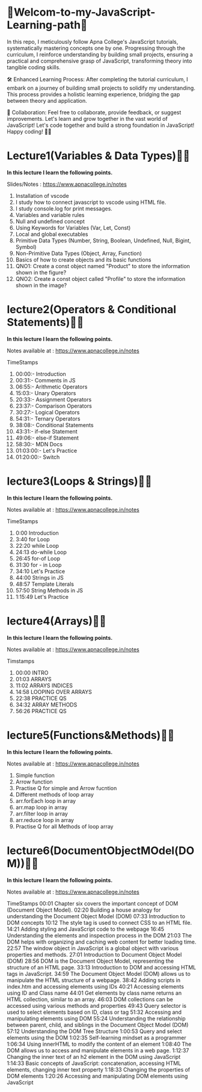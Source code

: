 # 🚀Welcom-to-my-JavaScript-Learning-path🚀
In this repo, I meticulously follow Apna College's JavaScript tutorials, systematically mastering concepts one by one. Progressing through the curriculum, I reinforce understanding by building small projects, ensuring a practical and comprehensive grasp of JavaScript, transforming theory into tangible coding skills.

🛠️ Enhanced Learning Process:
After completing the tutorial curriculum, I embark on a journey of building small projects to solidify my understanding. This process provides a holistic learning experience, bridging the gap between theory and application.

🤝 Collaboration:
Feel free to collaborate, provide feedback, or suggest improvements. Let's learn and grow together in the vast world of JavaScript!
Let's code together and build a strong foundation in JavaScript! Happy coding! 🚀✨

# Lecture1(Variables & Data Types)🚀✨
<strong>In this lecture I learn the following points.</strong>

Slides/Notes : https://www.apnacollege.in/notes
1. Installation of vscode
2. I study how to connect javascript to vscode using HTML file.
3. I study console.log for print messages.
4. Variables and variable rules
5. Null and undefined concept
6. Using Keywords for Variables (Var, Let, Const)
7. Local and global executables
8. Primitive Data Types (Number, String, Boolean, Undefined, Null, Bigint, Symbol)
9. Non-Primitive Data Types (Object, Array, Function)
10. Basics of how to create objects and its basic functions
11. QNO1: Create a const object named "Product" to store the information shown in the figure?
12. QNO2: Create a const object called "Profile" to store the information shown in the image?

# lecture2(Operators & Conditional Statements)🚀✨
<strong>In this lecture I learn the following points.</strong>

Notes available at :  https://www.apnacollege.in/notes

TimeStamps
1. 00:00:- Introduction
2. 00:31:- Comments in JS
3. 06:55:- Arithmetic Operators
4. 15:03:- Unary Operators
5. 20:33:- Assignment Operators
6. 23:37:- Comparison Operators
7. 30:27:- Logical Operators
8. 54:31:- Ternary Operators
9. 38:08:- Conditional Statements 
10. 43:31:- if-else Statement
11. 49:06:- else-if Statement
12. 58:30:- MDN Docs
13. 01:03:00:- Let's Practice
14. 01:20:00:- Switch


# lecture3(Loops & Strings)🚀✨
<strong>In this lecture I learn the following points.</strong>

Notes available at :  https://www.apnacollege.in/notes

TimeStamps
1. 0:00 Introduction
2. 3:40 for Loop
3. 22:20 while Loop
4. 24:13 do-while Loop
5. 26:45 for-of Loop
6. 31:30 for - in Loop
7. 34:10 Let's Practice 
8. 44:00 Strings in JS
9. 48:57 Template Literals 
10. 57:50 String Methods in JS
11. 1:15:49 Let's Practice



# lecture4(Arrays)🚀✨
<strong>In this lecture I learn the following points.</strong>

Notes available at :  https://www.apnacollege.in/notes

Timstamps
1. 00:00 INTRO
2. 01:03 ARRAYS
3. 11:02 ARRAYS INDICES
4. 14:58 LOOPING OVER ARRAYS
5. 22:38 PRACTICE QS
6. 34:32 ARRAY METHODS 
7. 56:26 PRACTICE QS



# lecture5(Functions&Methods)🚀✨
<strong>In this lecture I learn the following points.</strong>

 Notes available at :  https://www.apnacollege.in/notes
 1. Simple function 
 2. Arrow function
 3. Practise Q for simple and Arrow fucntion
 3. Different methods of loop array
 4. arr.forEach loop in array
 5. arr.map loop in array
 6. arr.filter loop in array
 7. arr.reduce loop in array 
 8. Practise Q for all Methods of loop array


 # lecture6(DocumentObjectMOdel(DOM))🚀✨
<strong>In this lecture I learn the following points.</strong>

Notes available at :  https://www.apnacollege.in/notes

TimeStamps
00:01 Chapter six covers the important concept of DOM (Document Object Model).
02:20 Building a house analogy for understanding the Document Object Model (DOM)
07:33 Introduction to DOM concepts
10:12 The style tag is used to connect CSS to an HTML file.
14:21 Adding styling and JavaScript code to the webpage
16:45 Understanding the elements and inspection process in the DOM
21:03 The DOM helps with organizing and caching web content for better loading time.
22:57 The window object in JavaScript is a global object with various properties and methods.
27:01 Introduction to Document Object Model (DOM)
28:56 DOM is the Document Object Model, representing the structure of an HTML page.
33:13 Introduction to DOM and accessing HTML tags in JavaScript.
34:59 The Document Object Model (DOM) allows us to manipulate the HTML structure of a webpage.
38:42 Adding scripts in index.htm and accessing elements using IDs
40:21 Accessing elements using ID and Class name
44:01 Get elements by class name returns an HTML collection, similar to an array.
46:03 DOM collections can be accessed using various methods and properties
49:43 Query selector is used to select elements based on ID, class or tag
51:32 Accessing and manipulating elements using DOM
55:24 Understanding the relationship between parent, child, and siblings in the Document Object Model (DOM)
57:12 Understanding the DOM Tree Structure
1:00:53 Query and select elements using the DOM
1:02:35 Self-learning mindset as a programmer
1:06:34 Using innerHTML to modify the content of an element
1:08:40 The DOM allows us to access and manipulate elements in a web page.
1:12:37 Changing the inner text of an h2 element in the DOM using JavaScript
1:14:33 Basic concepts of JavaScript: concatenation, accessing HTML elements, changing inner text property
1:18:33 Changing the properties of DOM elements
1:20:26 Accessing and manipulating DOM elements using JavaScript
